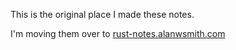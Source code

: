 This is the original place I made these notes. 

I'm moving them over to [rust-notes.alanwsmith.com](https://rust-notes.alanwsmith.com/)


